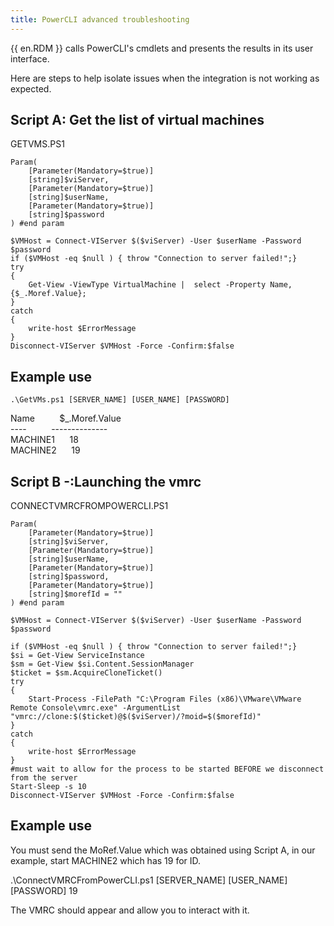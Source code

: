 ```yaml
---
title: PowerCLI advanced troubleshooting
---
```

{{ en.RDM }} calls PowerCLI's cmdlets and presents the results in its user interface.  

Here are steps to help isolate issues when the integration is not working as expected.
## Script A: Get the list of virtual machines
GETVMS.PS1  

```
Param(  
    [Parameter(Mandatory=$true)]  
    [string]$viServer,  
    [Parameter(Mandatory=$true)]  
    [string]$userName,  
    [Parameter(Mandatory=$true)]  
    [string]$password  
) #end param  

$VMHost = Connect-VIServer $($viServer) -User $userName -Password $password  
if ($VMHost -eq $null ) { throw "Connection to server failed!";}  
try  
{  
    Get-View -ViewType VirtualMachine |  select -Property Name, {$_.Moref.Value};  
}  
catch  
{  
    write-host $ErrorMessage  
}  
Disconnect-VIServer $VMHost -Force -Confirm:$false  
```
## Example use
`.\GetVMs.ps1 [SERVER_NAME] [USER_NAME] [PASSWORD]`

Name          $_.Moref.Value  
----          --------------  
MACHINE1      18  
MACHINE2      19  

## Script B -:Launching the vmrc
CONNECTVMRCFROMPOWERCLI.PS1  

```
Param(  
    [Parameter(Mandatory=$true)]  
    [string]$viServer,  
    [Parameter(Mandatory=$true)]  
    [string]$userName,  
    [Parameter(Mandatory=$true)]  
    [string]$password,  
    [Parameter(Mandatory=$true)]  
    [string]$morefId = ""  
) #end param  

$VMHost = Connect-VIServer $($viServer) -User $userName -Password $password  

if ($VMHost -eq $null ) { throw "Connection to server failed!";}  
$si = Get-View ServiceInstance  
$sm = Get-View $si.Content.SessionManager  
$ticket = $sm.AcquireCloneTicket()  
try  
{  
    Start-Process -FilePath "C:\Program Files (x86)\VMware\VMware Remote Console\vmrc.exe" -ArgumentList "vmrc://clone:$($ticket)@$($viServer)/?moid=$($morefId)"  
}  
catch  
{  
    write-host $ErrorMessage  
}  
#must wait to allow for the process to be started BEFORE we disconnect from the server  
Start-Sleep -s 10  
Disconnect-VIServer $VMHost -Force -Confirm:$false  
```
## Example use
You must send the MoRef.Value which was obtained using Script A, in our example, start MACHINE2 which has 19 for ID.  

.\ConnectVMRCFromPowerCLI.ps1 [SERVER_NAME] [USER_NAME] [PASSWORD] 19  

The VMRC should appear and allow you to interact with it.
